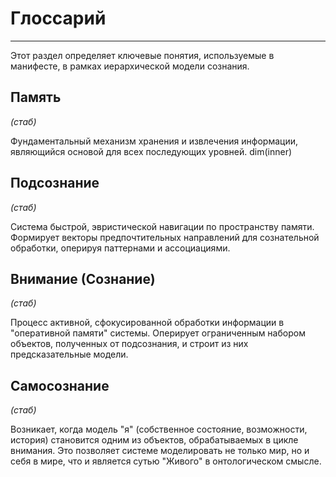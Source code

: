 # Глоссарий

---

Этот раздел определяет ключевые понятия, используемые в манифесте, в рамках иерархической модели сознания.

## Память
*(стаб)*

Фундаментальный механизм хранения и извлечения информации, являющийся основой для всех последующих уровней.
dim(inner)

## Подсознание
*(стаб)*

Система быстрой, эвристической навигации по пространству памяти. Формирует векторы предпочтительных направлений для сознательной обработки, оперируя паттернами и ассоциациями.

## Внимание (Сознание)
*(стаб)*

Процесс активной, сфокусированной обработки информации в "оперативной памяти" системы. Оперирует ограниченным набором объектов, полученных от подсознания, и строит из них предсказательные модели.

## Самосознание
*(стаб)*

Возникает, когда модель "я" (собственное состояние, возможности, история) становится одним из объектов, обрабатываемых в цикле внимания. Это позволяет системе моделировать не только мир, но и себя в мире, что и является сутью "Живого" в онтологическом смысле.
